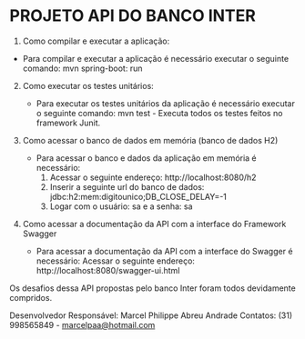 # PROJETO API DO BANCO INTER

1. Como compilar e executar a aplicação:
  - Para compilar e executar a aplicação é necessário executar o seguinte comando: mvn spring-boot: run

2. Como executar os testes unitários:
   - Para executar os testes unitários da aplicação é necessário executar o seguinte comando: mvn test - Executa todos os testes feitos no framework Junit.

3. Como acessar o banco de dados em memória (banco de dados H2)
   - Para acessar o banco e dados da aplicação em memória é necessário:
      1. Acessar o seguinte endereço: http://localhost:8080/h2
      2. Inserir a seguinte url do banco de dados: jdbc:h2:mem:digitounico;DB_CLOSE_DELAY=-1
      3. Logar com o usuário: sa e a senha: sa

4. Como acessar a documentação da API com a interface do Framework Swagger
   - Para acessar a documentação da API com a interface do Swagger é necessário: Acessar o seguinte endereço: http://localhost:8080/swagger-ui.html

Os desafios dessa API propostas pelo banco Inter foram todos devidamente compridos.

Desenvolvedor Responsável: Marcel Philippe Abreu Andrade Contatos: (31) 998565849 - marcelpaa@hotmail.com




